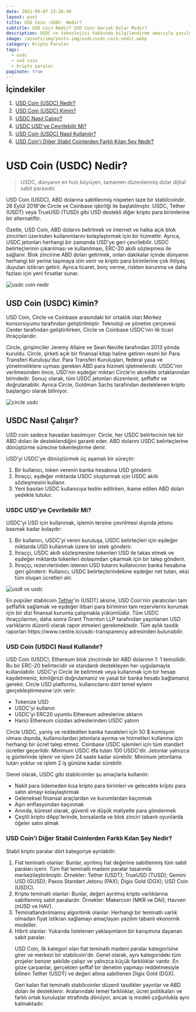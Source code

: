 ```yaml
---
date: 2021-09-07 22:26:40
layout: post
title: USD Coin -USDC- Nedir?
subtitle: USD Coin Nedir? USD Coin Gerçek Dolar Mıdır?
description: USDC ve teknolojisi hakkında bilgilendirme amacıyla yazılmış içerik.
image: /assets/img/posts-img/usdc/usdc-coin-nedir.webp
category: Kripto Paralar
tags:
  - usdc
  - usd coin
  - kripto paralar
paginate: true
---
```

<b style="text-align:center; font-size: 150%;">İçindekiler</b>
<ol style="margin: 0;">
	<li style="padding: 2px;"><a href="#usdc1">USD Coin (USDC) Nedir?</a></li>
	<li style="padding: 2px;"><a href="#usdc2">USD Coin (USDC) Kimin?</a></li>
	<li style="padding: 2px;"><a href="#usdc3">USDC Nasıl Çalışır?</a></li>
	<li style="padding: 2px;"><a href="#usdc4">USDC USD'ye Çevrilebilir Mi?</a></li>
	<li style="padding: 2px;"><a href="#usdc5">USD Coin (USDC) Nasıl Kullanılır?</a></li>
	<li style="padding: 2px;"><a href="#usdc6">USD Coin'i Diğer Stabil Coinlerden Farklı Kılan Şey Nedir?</a></li>
</ol>
<h1 id="usdc1">USD Coin (USDC) Nedir?</h1>
<blockquote cite="https://www.circle.com/en/usdc">USDC, dünyanın en hızlı büyüyen, tamamen düzenlenmiş dolar dijital sabit parasıdır.</blockquote>
<p>USD Coin (USDC), ABD dolarına sabitlenmiş nispeten taze bir stabilcoindir. 26 Eylül 2018'de Circle ve Coinbase işbirliği ile başlatılmıştır. USDC, Tether (USDT) veya TrueUSD (TUSD) gibi USD destekli diğer kripto para birimlerine bir alternatiftir.</p>
<p>Özetle, USD Coin, ABD dolarını belirtmek ve internet ve halka açık blok zincirleri üzerinden kullanımlarını kolaylaştırmak için bir hizmettir. Ayrıca, USDC jetonları herhangi bir zamanda USD'ye geri çevrilebilir. USDC belirteçlerinin çıkarılması ve kullanılması, ERC-20 akıllı sözleşmesi ile sağlanır. Blok zincirine ABD doları getirmek, onları dakikalar içinde dünyanın herhangi bir yerine taşımaya izin verir ve kripto para birimlerine çok ihtiyaç duyulan istikrarı getirir. Ayrıca ticaret, borç verme, riskten korunma ve daha fazlası için yeni fırsatlar sunar. </p>
<picture>
  <source media="(min-width: 650px" srcset="/assets/img/posts-img/usdc/usd-coin-nedir.webp">
  <img src="/assets/img/posts-img/usdc/usdc-coin.webp" alt="usdc coin nedir" style="width:auto;">
</picture>
<h2 id="usdc2">USD Coin (USDC) Kimin?</h2>
<p>USD Coin, Circle ve Coinbase arasındaki bir ortaklık olan Merkez konsorsiyumu tarafından geliştirilmiştir. Teknoloji ve yönetim çerçevesi Center tarafından geliştirilirken, Circle ve Coinbase USDC'nin ilk ticari ihraççılarıdır. </p>
<p>Circle, girişimciler Jeremy Allaire ve Sean Neville tarafından 2013 yılında kuruldu. Circle, şirketi açık bir finansal kitap haline getiren resmi bir Para Transferi Kuruluşu'dur. Para Transferi Kuruluşları, federal yasa ve yönetmeliklere uyması gereken ABD para hizmeti işletmeleridir. USDC'nin verilmesinden önce, USD'nin eşdeğer miktarı Circle’ın akredite ortaklarından birindedir. Sonuç olarak, tüm USDC jetonları düzenlenir, şeffaftır ve doğrulanabilir. Ayrıca Circle, Goldman Sachs tarafından desteklenen kripto başlangıcı olarak biliniyor. </p>
<picture>
  <source media="(min-width: 650px" srcset="/assets/img/posts-img/usdc/usd-coin.webp">
  <img src="/assets/img/posts-img/usdc/dollar-coin.webp" alt="circle usdc" style="width:auto;">
</picture>
<h2 id="usdc3">USDC Nasıl Çalışır?</h2>
<p>USD coin sadece havadan basılmıyor. Circle, her USDC belirtecinin tek bir ABD doları ile desteklendiğini garanti eder. ABD dolarını USDC belirteçlerine dönüştürme sürecine tokenleştirme denir. </p>
<p>USD'yi USDC'ye dönüştürmek üç aşamalı bir süreçtir: </p>
<ol>
	<li>Bir kullanıcı, token verenin banka hesabına USD gönderir. </li>
	<li>İhraççı, eşdeğer miktarda USDC oluşturmak için USDC akıllı sözleşmesini kullanır.</li>
	<li>Yeni basılan USDC kullanıcıya teslim edilirken, ikame edilen ABD doları yedekte tutulur.</li>
</ol>
<h3 id="usdc4">USDC USD'ye Çevrilebilir Mi?</h3>
<p>USDC'yi USD için kullanmak, işlemin tersine çevrilmesi dışında jetonu basmak kadar kolaydır: </p>
<ol>
	<li>Bir kullanıcı, USDC'yi veren kuruluşa, USDC belirteçleri için eşdeğer miktarda USD kullanmak üzere bir istek gönderir.</li>
	<li>İhraççı, USDC akıllı sözleşmesine tokenleri USD ile takas etmek ve eşdeğer miktarda tokenleri dolaşımdan çıkarmak için bir talep gönderir.</li>
	<li>İhraççı, rezervlerinden istenen USD tutarını kullanıcının banka hesabına geri gönderir. Kullanıcı, USDC belirteçlerindekine eşdeğer net tutarı, eksi tüm oluşan ücretleri alır.</li>
</ol>
<picture>
  <source media="(min-width: 650px" srcset="/assets/img/posts-img/usdc/crypto-dolar.webp">
  <img src="/assets/img/posts-img/usdc/kripto-dolar.webp" alt="usdt vs usdc" style="width:auto;">
</picture>
<p>En popüler stabilcoin <a href="https://kripto.istanbul/tether-usdt-nedir/" title="Tether Coin nedir?" target="_blank">Tether</a>'in (USDT) aksine, USD Coin'nin yaratıcıları tam şeffaflık sağlamak ve eşdeğer itibari para biriminin tam rezervlerini korumak için bir dizi finansal kurumla çalışmakla yükümlüdür. Tüm USDC ihraççılarının, daha sonra Grant Thornton LLP tarafından yayınlanan USD varlıklarını düzenli olarak rapor etmeleri gerekmektedir. Tüm aylık tasdik raporları https://www.centre.io/usdc-transparency adresinden bulunabilir. </p>
<h3 id="usdc5">USD Coin (USDC) Nasıl Kullanılır?</h3>
<p>USD Coin (USDC), Ethereum blok zincirinde bir ABD dolarının 1: 1 temsilidir. Bu bir ERC-20 belirtecidir ve standardı destekleyen her uygulamayla kullanılabilir. USDC'yi Circle ile belirtmek veya kullanmak için bir hesap kaydetmeniz, kimliğinizi doğrulamanız ve yasal bir banka hesabı bağlamanız gerekir. Circle USD platformu, kullanıcıların dört temel eylemi gerçekleştirmesine izin verir: </p>
<ul>
	<li>Tokenize USD</li>
	<li>USDC'yi kullanın</li>
	<li>USDC'yi ERC20 uyumlu Ethereum adreslerine aktarın</li>
	<li>Harici Ethereum cüzdan adreslerinden USDC yatırın </li>
</ul>
<p>Circle USDC, yanlış ve reddedilen banka havaleleri için 50 $ komisyon olması dışında, kullanıcılardan jetonlara ayırma ve hizmetleri kullanma için herhangi bir ücret talep etmez. Coinbase USDC işlemleri için tüm standart ücretler geçerlidir. Minimum USDC itfa tutarı 100 USDC'dir. Jetonlar yalnızca iş günlerinde işlenir ve işlem 24 saate kadar sürebilir. Minimum jetonlama tutarı yoktur ve işlem 2 iş gününe kadar sürebilir. </p>
<p>Genel olarak, USDC gibi stabilcoinler şu amaçlarla kullanılır: </p>
<ul>
	<li>Nakit para ödemeden kısa kripto para birimleri ve gelecekte kripto para satın almayı kolaylaştırmak</li>
	<li>Geleneksel finansal araçlardan ve kurumlardan kaçınmak</li>
	<li>Aşırı enflasyondan kaçınmak</li>
	<li>Anında, küresel olarak, güvenli ve düşük maliyetle para göndermek</li>
	<li>Çeşitli kripto dApp'lerinde, borsalarda ve blok zinciri tabanlı oyunlarda öğeler satın almak</li>
</ul>
<h3 id="usdc6">USD Coin'i Diğer Stabil Coinlerden Farklı Kılan Şey Nedir?</h3>
<p>Stabil kripto paralar dört kategoriye ayrılabilir:</p>
<ol>
	<li>Fiat teminatlı olanlar: Bunlar, ayrılmış fiat değerine sabitlenmiş tüm sabit paraları içerir. Tüm fiat teminatlı madeni paralar tasarımla merkezileştirilmiştir. Örnekler: Tether (USDT); TrueUSD (TUSD);  Gemini USD (GUSD); Paxos Standart Jetonu (PAX); Digix Gold (DGX); USD Coin (USDC).</li>
	<li>Kripto teminatlı olanlar: Bunlar, değeri ayrılmış kripto varlıklarına sabitlenmiş sabit paralardır. Örnekler: Makercoin (MKR ve DAI); Havven (nUSD ve HAV).</li>
	<li>Teminatlandırılmamış algoritmik olanlar: Herhangi bir teminatlı varlık olmadan fiyat istikrarı sağlamayı amaçlayan yazılım tabanlı ekonomik modeller.</li>
	<li>Hibrit olanlar: Yukarıda listelenen yaklaşımların bir karışımına dayanan sabit paralar.</li>
<p>USD Coin, ilk kategori olan fiat teminatlı madeni paralar kategorisine girer ve merkezi bir stabilcoin'dir. Genel olarak, aynı kategorideki tüm projeler benzer şekilde çalışır ve yalnızca küçük farklılıklar vardır. En göze çarpanlar, gerçekten şeffaf bir denetim yapmayı reddetmesiyle bilinen Tether (USDT) ve değeri altına sabitlenen Digix Gold (DGX). </p>
<p>Geri kalan fiat teminatlı stabilcoinler düzenli tasdikler yayınlar ve ABD doları ile desteklenir. Aralarındaki temel farklılıklar, ücret politikaları ve farklı ortak kuruluşlar etrafında dönüyor, ancak iş modeli çoğunlukla aynı kalmaktadır. </p>
